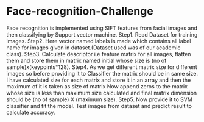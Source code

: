 # Face-recognition-Challenge
Face recognition is implemented using SIFT features from facial images and then classifying by Support vector machine.
Step1. Read Dataset for training images.
Step2. Here vector named labels is made which contains all label name for images given in dataset.(Dataset used was of our academic class).
Step3. Calculate descriptor i.e feature matrix for all images, flatten them and store them in matrix named initial whose size is (no of sample)x(keypoints*128).
Step4. As we get different matrix size for different images so before providing it to Classifier the matrix should be in same size. I have calculated size for each matrix and store it in an array and then the maximum of it is taken as size of matrix
       Now append zeros to the matrix whose size is less than maximum size calculated and final matrix dimension should be (no of sample) X (maximum size).
Step5. Now provide it to SVM classifier and fit the model. Test images from dataset and predict result to calculate accuracy.
